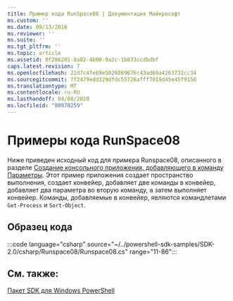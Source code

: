 ```yaml
---
title: Пример кода RunSpace08 | Документация Майкрософт
ms.custom: ''
ms.date: 09/13/2016
ms.reviewer: ''
ms.suite: ''
ms.tgt_pltfrm: ''
ms.topic: article
ms.assetid: 0f286201-8a02-4b00-9a2c-1b833ccdbdbf
caps.latest.revision: 7
ms.openlocfilehash: 21d7c4fe69e5026089676c43ad69a4263732cc34
ms.sourcegitcommit: 7f2479edd329dfdc55726afff7019d45e45f9156
ms.translationtype: MT
ms.contentlocale: ru-RU
ms.lasthandoff: 04/08/2020
ms.locfileid: "80978259"
---
```

# <a name="runspace08-code-sample"></a>Примеры кода RunSpace08

Ниже приведен исходный код для примера Runspace08, описанного в разделе [Создание консольного приложения, добавляющего в команду Параметры](https://msdn.microsoft.com/848b2b46-60f1-4a86-b448-cfc7c0cccfba).
Этот пример приложения создает пространство выполнения, создает конвейер, добавляет две команды в конвейер, добавляет два параметра во вторую команду, а затем выполняет конвейер. Команды, добавляемые в конвейер, являются командлетами `Get-Process` и `Sort-Object`.

## <a name="code-sample"></a>Образец кода

:::code language="csharp" source="~/../powershell-sdk-samples/SDK-2.0/csharp/Runspace08/Runspace08.cs" range="11-86":::

## <a name="see-also"></a>См. также:

[Пакет SDK для Windows PowerShell](../windows-powershell-reference.md)
